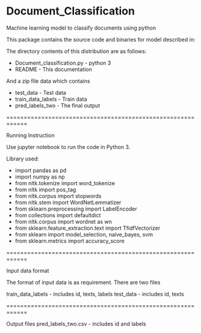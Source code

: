 # Document_Classification
Machine learning model to classify documents using python


This package contains the  source code and binaries for 
model described in:

The directory contents of this distribution are as follows:

* Document_classification.py        - python 3
* README          		          - This documentation

And a zip file data which contains

* test_data   			          - Test data
* train_data_labels		          - Train data
* pred_labels_two              - The final output

============================================================

Running Instruction

Use jupyter notebook to run the code in Python 3.

Library used: 
* import pandas as pd
* import numpy as np
* from nltk.tokenize import word_tokenize
* from nltk import pos_tag
* from nltk.corpus import stopwords
* from nltk.stem import WordNetLemmatizer
* from sklearn.preprocessing import LabelEncoder
* from collections import defaultdict
* from nltk.corpus import wordnet as wn
* from sklearn.feature_extraction.text import TfidfVectorizer
* from sklearn import model_selection, naive_bayes, svm
* from sklearn.metrics import accuracy_score

============================================================

Input data format

The format of input data is as requirement. There are two files

train_data_labels          - includes id, texts, labels
test_data                 - includes id, texts

============================================================

Output files
pred_labels_two.csv            - includes id and labels
